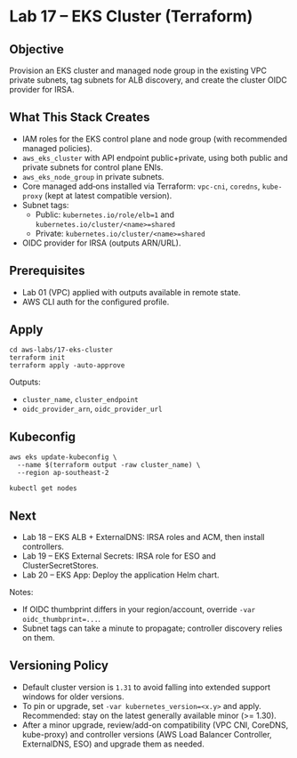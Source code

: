 # Lab 17 – EKS Cluster (Terraform)

## Objective

Provision an EKS cluster and managed node group in the existing VPC private subnets, tag subnets for ALB discovery, and create the cluster OIDC provider for IRSA.

## What This Stack Creates

- IAM roles for the EKS control plane and node group (with recommended managed policies).
- `aws_eks_cluster` with API endpoint public+private, using both public and private subnets for control plane ENIs.
- `aws_eks_node_group` in private subnets.
- Core managed add‑ons installed via Terraform: `vpc-cni`, `coredns`, `kube-proxy` (kept at latest compatible version).
- Subnet tags:
  - Public: `kubernetes.io/role/elb=1` and `kubernetes.io/cluster/<name>=shared`
  - Private: `kubernetes.io/cluster/<name>=shared`
- OIDC provider for IRSA (outputs ARN/URL).

## Prerequisites

- Lab 01 (VPC) applied with outputs available in remote state.
- AWS CLI auth for the configured profile.

## Apply

```
cd aws-labs/17-eks-cluster
terraform init
terraform apply -auto-approve
```

Outputs:

- `cluster_name`, `cluster_endpoint`
- `oidc_provider_arn`, `oidc_provider_url`

## Kubeconfig

```
aws eks update-kubeconfig \
  --name $(terraform output -raw cluster_name) \
  --region ap-southeast-2

kubectl get nodes
```

## Next

- Lab 18 – EKS ALB + ExternalDNS: IRSA roles and ACM, then install controllers.
- Lab 19 – EKS External Secrets: IRSA role for ESO and ClusterSecretStores.
- Lab 20 – EKS App: Deploy the application Helm chart.

Notes:

- If OIDC thumbprint differs in your region/account, override `-var oidc_thumbprint=...`.
- Subnet tags can take a minute to propagate; controller discovery relies on them.

## Versioning Policy

- Default cluster version is `1.31` to avoid falling into extended support windows for older versions.
- To pin or upgrade, set `-var kubernetes_version=<x.y>` and apply. Recommended: stay on the latest generally available minor (>= 1.30).
- After a minor upgrade, review/add-on compatibility (VPC CNI, CoreDNS, kube-proxy) and controller versions (AWS Load Balancer Controller, ExternalDNS, ESO) and upgrade them as needed.
